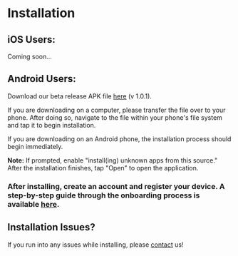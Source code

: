 # Installation

## iOS Users:

Coming soon...

<!-- Follow the steps below:
1. Install the TestFlight iOS app from the App Store onto your mobile device. 
1. Accept the invitation sent to you either in the TestFlight iOS app or with a redemption code found via a link in the beta invitation. 
1. Once accepted you can install the prerelease build. The TestFlight app will notify you when new builds are available. To update to the latest build, simply tap Update. 

<strong>Important Note for Alpha Testers:</strong> Please create an App Store Connect account [here](https://appstoreconnect.apple.com/login). Then send an email to appsupport@getneocharge.com, including your name and the email you signed up for App Store Connect with, and we will send you an invite to download our app on TestFlight. -->


## Android Users: 
Download our beta release APK file [here](https://exp-shell-app-assets.s3.us-west-1.amazonaws.com/android/%40boej84/neocharge-app-8d07f86b498648728c092d51806382d7-signed.apk) (v 1.0.1).

If you are downloading on a computer, please transfer the file over to your phone. After doing so, navigate to the file within your phone's file system and tap it to begin installation.

If you are downloading on an Android phone, the installation process should begin immediately.

<strong>Note:</strong> If prompted, enable "install(ing) unknown apps from this source." After the installation finishes, tap "Open" to open the application.

### After installing, create an account and register your device. A step-by-step guide through the onboarding process is available [here](usage.md).

## Installation Issues?
If you run into any issues while installing, please [contact](contact.md) us!
